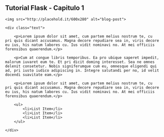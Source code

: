 <div class="section-header">
    <h2>Tutorial Flask - Capitulo 1</h2>
</div>

<!-- Item 1 -->
<div id="post-content" class="item blog-single">

    <img src="http://placehold.it/600x280" alt="blog-post">

    <div class="text">

        <p>Lorem ipsum dolor sit amet, cum partem melius nostrum te, cu pri quis dicant accusamus. Magna decore repudiare sea in, viris decore eu ius, his natum labores cu. Ius vidit nominavi no. At mei officiis forensibus quaerendum.</p>

        <p>Cum at congue libris temporibus. Ea pro ubique saperet impedit, malorum iuvaret eum te. Et pri dicit doming interesset. Sea ne omnes delenit consetetur. Nobis signiferumque cum eu, omnesque eligendi qui ad, pri iusto iudico adipiscing in. Integre salutandi per no, id velit docendi suavitate eam.</p>

        <p>Lorem ipsum dolor sit amet, cum partem melius nostrum te, cu pri quis dicant accusamus. Magna decore repudiare sea in, viris decore eu ius, his natum labores cu. Ius vidit nominavi no. At mei officiis forensibus quaerendum.</p>

        <ul>
            <li>List Item</li>
            <li>List Item</li>
            <li>List Item</li>
        </ul>

    </div>
    
</div>